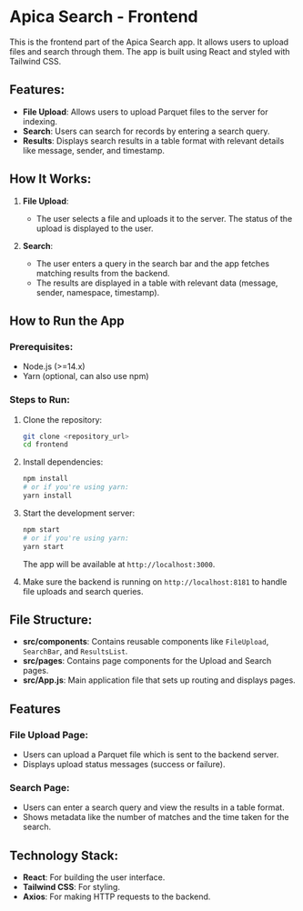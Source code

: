 # Apica Search - Frontend

This is the frontend part of the Apica Search app. It allows users to upload files and search through them. The app is built using React and styled with Tailwind CSS.

## Features:
- **File Upload**: Allows users to upload Parquet files to the server for indexing.
- **Search**: Users can search for records by entering a search query.
- **Results**: Displays search results in a table format with relevant details like message, sender, and timestamp.

## How It Works:

1. **File Upload**:
   - The user selects a file and uploads it to the server. The status of the upload is displayed to the user.

2. **Search**:
   - The user enters a query in the search bar and the app fetches matching results from the backend.
   - The results are displayed in a table with relevant data (message, sender, namespace, timestamp).

## How to Run the App

### Prerequisites:
- Node.js (>=14.x)
- Yarn (optional, can also use npm)

### Steps to Run:

1. Clone the repository:
   ```bash
   git clone <repository_url>
   cd frontend
   ```

2. Install dependencies:
   ```bash
   npm install
   # or if you're using yarn:
   yarn install
   ```

3. Start the development server:
   ```bash
   npm start
   # or if you're using yarn:
   yarn start
   ```

   The app will be available at `http://localhost:3000`.

4. Make sure the backend is running on `http://localhost:8181` to handle file uploads and search queries.

## File Structure:

- **src/components**: Contains reusable components like `FileUpload`, `SearchBar`, and `ResultsList`.
- **src/pages**: Contains page components for the Upload and Search pages.
- **src/App.js**: Main application file that sets up routing and displays pages.

## Features

### File Upload Page:
- Users can upload a Parquet file which is sent to the backend server.
- Displays upload status messages (success or failure).

### Search Page:
- Users can enter a search query and view the results in a table format.
- Shows metadata like the number of matches and the time taken for the search.

## Technology Stack:

- **React**: For building the user interface.
- **Tailwind CSS**: For styling.
- **Axios**: For making HTTP requests to the backend.
